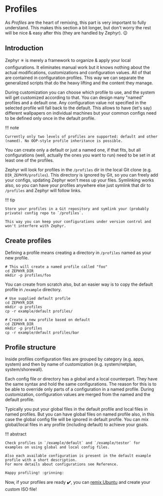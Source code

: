 # Profiles

As _Profiles_ are the heart of remixing, this part is very important to fully understand.
This makes this section a bit longer, but don't worry the rest will be nice & easy after this (they are handled by Zephyr). :wink:

## Introduction

Zephyr :eight_spoked_asterisk: is merely a framework to organize & apply your local configurations.
It eliminates manual work but it knows nothing about the actual modifications, customizations and configuration values.
All of that are contained in configuration profiles.
This way we can separate the generalized scripts that do the heavy lifting and the content they manage.

During customization you can choose which profile to use, and the system will get customized according to that.
You can design many "named" profiles and a default one.
Any configuration value not specified in the selected profile will fall back to the default.
This allows to have (let's say) different wallpapers on individual machines but your common configs need to be defined only once in the default profile.

!!! note

    Currently only two levels of profiles are supported: default and other (named). No OOP-style profile inheritance is possible.

You can create only a default or just a named one, if that fits, but all configurations (well, actually the ones you want to run) need to be set in at least one of the profiles.

Zephyr will look for profiles in the `/profiles` dir in the local Git clone (e.g. `DIR_ZEPHYR/profiles`).
This directory is ignored by Git, so you can freely add your configs, updating Zephyr won't mess up your files.
Symlinking works also, so you can have your profiles anywhere else just symlink that dir to `/profiles` and Zephyr will follow links.

!!! tip

    Store your profiles in a Git repository and symlink your (probably private) config repo to `/profiles`.

    This way you can keep your configurations under version control and won't interfere with Zephyr.

## Create profiles

Defining a profile means creating a directory in `/profiles` named as your new profile.

```
# This will create a named profile called "foo"
cd ZEPHYR_DIR
mkdir -p profiles/foo
```

You can create from scratch also, but an easier way is to copy the default profile in `/example` directory.

```
# Use supplied default profile
cd ZEPHYR_DIR
mkdir -p profiles
cp -r example/default profiles/

# Create a new profile based on default
cd ZEPHYR_DIR
mkdir -p profiles
cp -r example/default profiles/bar
```

## Profile structure

Inside profiles configuration files are grouped by category (e.g. apps, system) and then by name of customization (e.g. system/netplan, system/shorewall).

Each config file or directory has a global and a local counterpart. They have the same syntax and hold the same configurations.
The reason for this is to be able to override only parts of a configuration in a named profile.
During customization, configuration values are merged from the named and the default profile.

Typically you put your global files in the default profile and local files in named profiles.
But you can have global files on named profile also, in this case the global config file will be ignored in default profile.
You can mix global/local files in any profile (including default) to achieve your goals.

!!! abstract

    Check profiles in `/example/default` and `/example/tester` for examples on using global and local config files.

    Also each available configuration is present in the default example profile with a short description.
    For more details about configurations see Reference.

    Happy profiling! :grinning:

Now, if your profiles are ready :heavy_check_mark:, you can [remix Ubuntu](remix.md) and create your custom ISO file!
